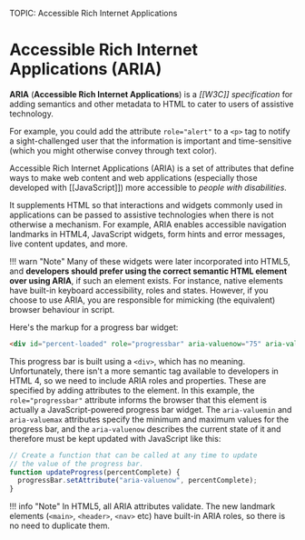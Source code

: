 TOPIC: Accessible Rich Internet Applications

# Accessible Rich Internet Applications (ARIA)

**ARIA** (**Accessible Rich Internet Applications**) is a *[[W3C]] specification* for adding
semantics and other metadata to HTML to cater to users of assistive technology.

For example, you could add the attribute `role="alert"` to a `<p>` tag to notify a
sight-challenged user that the information is important and time-sensitive
(which you might otherwise convey through text color).

Accessible Rich Internet Applications (ARIA) is a set of attributes that define ways to make web
content and web applications (especially those developed with [[JavaScript]]) more accessible to
*people with disabilities*.

It supplements HTML so that interactions and widgets commonly used in applications can be passed to
assistive technologies when there is not otherwise a mechanism. For example,
ARIA enables accessible navigation landmarks in HTML4, JavaScript widgets,
form hints and error messages, live content updates, and more.

!!! warn "Note"
    Many of these widgets were later incorporated into HTML5, and
    **developers should prefer using the correct semantic HTML element over using ARIA**,
    if such an element exists. For instance, native elements have built-in keyboard accessibility,
    roles and states. However, if you choose to use ARIA, you are responsible for
    mimicking (the equivalent) browser behaviour in script.

Here's the markup for a progress bar widget:

```html
<div id="percent-loaded" role="progressbar" aria-valuenow="75" aria-valuemin="0" aria-valuemax="100">
```

This progress bar is built using a `<div>`, which has no meaning. Unfortunately, there isn't a more
semantic tag available to developers in HTML 4, so we need to include ARIA roles and properties.
These are specified by adding attributes to the element. In this example, the `role="progressbar"`
attribute informs the browser that this element is actually a JavaScript-powered progress bar widget.
The `aria-valuemin` and `aria-valuemax` attributes specify the minimum and maximum values for the progress
bar, and the `aria-valuenow` describes the current state of it and therefore must be
kept updated with JavaScript like this:

```javascript
// Create a function that can be called at any time to update
// the value of the progress bar.
function updateProgress(percentComplete) {
  progressBar.setAttribute("aria-valuenow", percentComplete);
}
```

!!! info "Note"
    In HTML5, all ARIA attributes validate. The new landmark elements
    (`<main>`, `<header>`, `<nav>` etc) have built-in ARIA roles, so there is no need to duplicate them.
